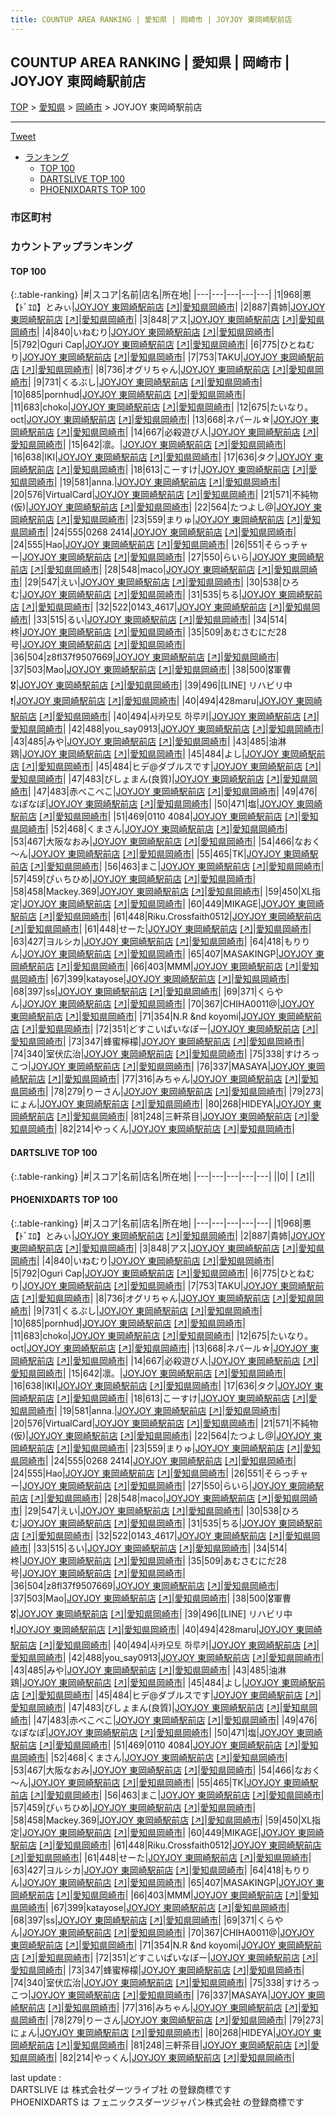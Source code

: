 ```yaml
---
title: COUNTUP AREA RANKING | 愛知県 | 岡崎市 | JOYJOY 東岡崎駅前店
---
```

## COUNTUP AREA RANKING | 愛知県 | 岡崎市 | JOYJOY 東岡崎駅前店

[TOP](/darts/rank/) > [愛知県](/darts/rank/愛知県/) > [岡崎市](/darts/rank/愛知県/岡崎市/) > JOYJOY 東岡崎駅前店

___

<a href="https://twitter.com/share?ref_src=twsrc%5Etfw" data-text="COUNTUP AREA RANKING | 愛知県岡崎市JOYJOY 東岡崎駅前店" class="twitter-share-button" data-hashtags="DARTSLIVE,PHOENIXDARTS,darts,ダーツ" data-show-count="false">Tweet</a>

* [ランキング](#カウントアップランキング)
    * [TOP 100](#top-100)
    * [DARTSLIVE TOP 100](#dartslive-top-100)
    * [PHOENIXDARTS TOP 100](#phoenixdarts-top-100)

### 市区町村

<ul>

</ul>

### カウントアップランキング

#### TOP 100



{:.table-ranking}
|#|スコア|名前|店名|所在地|
|---|---|---|---|---|
|1|968|<span class="rank-name-pd">悪【ﾄﾞｴﾛ】とみぃ</span>|<a href="/darts/rank/shops/88917.html">JOYJOY 東岡崎駅前店</a> <a href="https://vs.phoenixdarts.com/jp/shop/shopDetailInfo/s_88917?s_seq=88917">[↗]</a>|<a href="/darts/rank/愛知県/岡崎市">愛知県岡崎市</a>|
|2|887|<span class="rank-name-pd">貴姉</span>|<a href="/darts/rank/shops/88917.html">JOYJOY 東岡崎駅前店</a> <a href="https://vs.phoenixdarts.com/jp/shop/shopDetailInfo/s_88917?s_seq=88917">[↗]</a>|<a href="/darts/rank/愛知県/岡崎市">愛知県岡崎市</a>|
|3|848|<span class="rank-name-pd">アス</span>|<a href="/darts/rank/shops/88917.html">JOYJOY 東岡崎駅前店</a> <a href="https://vs.phoenixdarts.com/jp/shop/shopDetailInfo/s_88917?s_seq=88917">[↗]</a>|<a href="/darts/rank/愛知県/岡崎市">愛知県岡崎市</a>|
|4|840|<span class="rank-name-pd">いねむり</span>|<a href="/darts/rank/shops/88917.html">JOYJOY 東岡崎駅前店</a> <a href="https://vs.phoenixdarts.com/jp/shop/shopDetailInfo/s_88917?s_seq=88917">[↗]</a>|<a href="/darts/rank/愛知県/岡崎市">愛知県岡崎市</a>|
|5|792|<span class="rank-name-pd">Oguri Cap</span>|<a href="/darts/rank/shops/88917.html">JOYJOY 東岡崎駅前店</a> <a href="https://vs.phoenixdarts.com/jp/shop/shopDetailInfo/s_88917?s_seq=88917">[↗]</a>|<a href="/darts/rank/愛知県/岡崎市">愛知県岡崎市</a>|
|6|775|<span class="rank-name-pd">ひとねむり</span>|<a href="/darts/rank/shops/88917.html">JOYJOY 東岡崎駅前店</a> <a href="https://vs.phoenixdarts.com/jp/shop/shopDetailInfo/s_88917?s_seq=88917">[↗]</a>|<a href="/darts/rank/愛知県/岡崎市">愛知県岡崎市</a>|
|7|753|<span class="rank-name-pd">TAKU</span>|<a href="/darts/rank/shops/88917.html">JOYJOY 東岡崎駅前店</a> <a href="https://vs.phoenixdarts.com/jp/shop/shopDetailInfo/s_88917?s_seq=88917">[↗]</a>|<a href="/darts/rank/愛知県/岡崎市">愛知県岡崎市</a>|
|8|736|<span class="rank-name-pd">オグリちゃん</span>|<a href="/darts/rank/shops/88917.html">JOYJOY 東岡崎駅前店</a> <a href="https://vs.phoenixdarts.com/jp/shop/shopDetailInfo/s_88917?s_seq=88917">[↗]</a>|<a href="/darts/rank/愛知県/岡崎市">愛知県岡崎市</a>|
|9|731|<span class="rank-name-pd">くるぶし</span>|<a href="/darts/rank/shops/88917.html">JOYJOY 東岡崎駅前店</a> <a href="https://vs.phoenixdarts.com/jp/shop/shopDetailInfo/s_88917?s_seq=88917">[↗]</a>|<a href="/darts/rank/愛知県/岡崎市">愛知県岡崎市</a>|
|10|685|<span class="rank-name-pd">pornhud</span>|<a href="/darts/rank/shops/88917.html">JOYJOY 東岡崎駅前店</a> <a href="https://vs.phoenixdarts.com/jp/shop/shopDetailInfo/s_88917?s_seq=88917">[↗]</a>|<a href="/darts/rank/愛知県/岡崎市">愛知県岡崎市</a>|
|11|683|<span class="rank-name-pd">choko</span>|<a href="/darts/rank/shops/88917.html">JOYJOY 東岡崎駅前店</a> <a href="https://vs.phoenixdarts.com/jp/shop/shopDetailInfo/s_88917?s_seq=88917">[↗]</a>|<a href="/darts/rank/愛知県/岡崎市">愛知県岡崎市</a>|
|12|675|<span class="rank-name-pd">たいなり。oct</span>|<a href="/darts/rank/shops/88917.html">JOYJOY 東岡崎駅前店</a> <a href="https://vs.phoenixdarts.com/jp/shop/shopDetailInfo/s_88917?s_seq=88917">[↗]</a>|<a href="/darts/rank/愛知県/岡崎市">愛知県岡崎市</a>|
|13|668|<span class="rank-name-pd">ネパール☆</span>|<a href="/darts/rank/shops/88917.html">JOYJOY 東岡崎駅前店</a> <a href="https://vs.phoenixdarts.com/jp/shop/shopDetailInfo/s_88917?s_seq=88917">[↗]</a>|<a href="/darts/rank/愛知県/岡崎市">愛知県岡崎市</a>|
|14|667|<span class="rank-name-pd">必殺遊び人</span>|<a href="/darts/rank/shops/88917.html">JOYJOY 東岡崎駅前店</a> <a href="https://vs.phoenixdarts.com/jp/shop/shopDetailInfo/s_88917?s_seq=88917">[↗]</a>|<a href="/darts/rank/愛知県/岡崎市">愛知県岡崎市</a>|
|15|642|<span class="rank-name-pd">凛。</span>|<a href="/darts/rank/shops/88917.html">JOYJOY 東岡崎駅前店</a> <a href="https://vs.phoenixdarts.com/jp/shop/shopDetailInfo/s_88917?s_seq=88917">[↗]</a>|<a href="/darts/rank/愛知県/岡崎市">愛知県岡崎市</a>|
|16|638|<span class="rank-name-pd">IKI</span>|<a href="/darts/rank/shops/88917.html">JOYJOY 東岡崎駅前店</a> <a href="https://vs.phoenixdarts.com/jp/shop/shopDetailInfo/s_88917?s_seq=88917">[↗]</a>|<a href="/darts/rank/愛知県/岡崎市">愛知県岡崎市</a>|
|17|636|<span class="rank-name-pd">タク</span>|<a href="/darts/rank/shops/88917.html">JOYJOY 東岡崎駅前店</a> <a href="https://vs.phoenixdarts.com/jp/shop/shopDetailInfo/s_88917?s_seq=88917">[↗]</a>|<a href="/darts/rank/愛知県/岡崎市">愛知県岡崎市</a>|
|18|613|<span class="rank-name-pd">こーすけ</span>|<a href="/darts/rank/shops/88917.html">JOYJOY 東岡崎駅前店</a> <a href="https://vs.phoenixdarts.com/jp/shop/shopDetailInfo/s_88917?s_seq=88917">[↗]</a>|<a href="/darts/rank/愛知県/岡崎市">愛知県岡崎市</a>|
|19|581|<span class="rank-name-pd">anna.</span>|<a href="/darts/rank/shops/88917.html">JOYJOY 東岡崎駅前店</a> <a href="https://vs.phoenixdarts.com/jp/shop/shopDetailInfo/s_88917?s_seq=88917">[↗]</a>|<a href="/darts/rank/愛知県/岡崎市">愛知県岡崎市</a>|
|20|576|<span class="rank-name-pd">VirtualCard</span>|<a href="/darts/rank/shops/88917.html">JOYJOY 東岡崎駅前店</a> <a href="https://vs.phoenixdarts.com/jp/shop/shopDetailInfo/s_88917?s_seq=88917">[↗]</a>|<a href="/darts/rank/愛知県/岡崎市">愛知県岡崎市</a>|
|21|571|<span class="rank-name-pd">不純物(仮)</span>|<a href="/darts/rank/shops/88917.html">JOYJOY 東岡崎駅前店</a> <a href="https://vs.phoenixdarts.com/jp/shop/shopDetailInfo/s_88917?s_seq=88917">[↗]</a>|<a href="/darts/rank/愛知県/岡崎市">愛知県岡崎市</a>|
|22|564|<span class="rank-name-pd">たつよし@</span>|<a href="/darts/rank/shops/88917.html">JOYJOY 東岡崎駅前店</a> <a href="https://vs.phoenixdarts.com/jp/shop/shopDetailInfo/s_88917?s_seq=88917">[↗]</a>|<a href="/darts/rank/愛知県/岡崎市">愛知県岡崎市</a>|
|23|559|<span class="rank-name-pd">まりゅ</span>|<a href="/darts/rank/shops/88917.html">JOYJOY 東岡崎駅前店</a> <a href="https://vs.phoenixdarts.com/jp/shop/shopDetailInfo/s_88917?s_seq=88917">[↗]</a>|<a href="/darts/rank/愛知県/岡崎市">愛知県岡崎市</a>|
|24|555|<span class="rank-name-pd">0268 2414</span>|<a href="/darts/rank/shops/88917.html">JOYJOY 東岡崎駅前店</a> <a href="https://vs.phoenixdarts.com/jp/shop/shopDetailInfo/s_88917?s_seq=88917">[↗]</a>|<a href="/darts/rank/愛知県/岡崎市">愛知県岡崎市</a>|
|24|555|<span class="rank-name-pd">Hao</span>|<a href="/darts/rank/shops/88917.html">JOYJOY 東岡崎駅前店</a> <a href="https://vs.phoenixdarts.com/jp/shop/shopDetailInfo/s_88917?s_seq=88917">[↗]</a>|<a href="/darts/rank/愛知県/岡崎市">愛知県岡崎市</a>|
|26|551|<span class="rank-name-pd">そらっチャー</span>|<a href="/darts/rank/shops/88917.html">JOYJOY 東岡崎駅前店</a> <a href="https://vs.phoenixdarts.com/jp/shop/shopDetailInfo/s_88917?s_seq=88917">[↗]</a>|<a href="/darts/rank/愛知県/岡崎市">愛知県岡崎市</a>|
|27|550|<span class="rank-name-pd">らいら</span>|<a href="/darts/rank/shops/88917.html">JOYJOY 東岡崎駅前店</a> <a href="https://vs.phoenixdarts.com/jp/shop/shopDetailInfo/s_88917?s_seq=88917">[↗]</a>|<a href="/darts/rank/愛知県/岡崎市">愛知県岡崎市</a>|
|28|548|<span class="rank-name-pd">maco</span>|<a href="/darts/rank/shops/88917.html">JOYJOY 東岡崎駅前店</a> <a href="https://vs.phoenixdarts.com/jp/shop/shopDetailInfo/s_88917?s_seq=88917">[↗]</a>|<a href="/darts/rank/愛知県/岡崎市">愛知県岡崎市</a>|
|29|547|<span class="rank-name-pd">えい</span>|<a href="/darts/rank/shops/88917.html">JOYJOY 東岡崎駅前店</a> <a href="https://vs.phoenixdarts.com/jp/shop/shopDetailInfo/s_88917?s_seq=88917">[↗]</a>|<a href="/darts/rank/愛知県/岡崎市">愛知県岡崎市</a>|
|30|538|<span class="rank-name-pd">ひろむ</span>|<a href="/darts/rank/shops/88917.html">JOYJOY 東岡崎駅前店</a> <a href="https://vs.phoenixdarts.com/jp/shop/shopDetailInfo/s_88917?s_seq=88917">[↗]</a>|<a href="/darts/rank/愛知県/岡崎市">愛知県岡崎市</a>|
|31|535|<span class="rank-name-pd">ちる</span>|<a href="/darts/rank/shops/88917.html">JOYJOY 東岡崎駅前店</a> <a href="https://vs.phoenixdarts.com/jp/shop/shopDetailInfo/s_88917?s_seq=88917">[↗]</a>|<a href="/darts/rank/愛知県/岡崎市">愛知県岡崎市</a>|
|32|522|<span class="rank-name-pd">0143_4617</span>|<a href="/darts/rank/shops/88917.html">JOYJOY 東岡崎駅前店</a> <a href="https://vs.phoenixdarts.com/jp/shop/shopDetailInfo/s_88917?s_seq=88917">[↗]</a>|<a href="/darts/rank/愛知県/岡崎市">愛知県岡崎市</a>|
|33|515|<span class="rank-name-pd">るい</span>|<a href="/darts/rank/shops/88917.html">JOYJOY 東岡崎駅前店</a> <a href="https://vs.phoenixdarts.com/jp/shop/shopDetailInfo/s_88917?s_seq=88917">[↗]</a>|<a href="/darts/rank/愛知県/岡崎市">愛知県岡崎市</a>|
|34|514|<span class="rank-name-pd">柊</span>|<a href="/darts/rank/shops/88917.html">JOYJOY 東岡崎駅前店</a> <a href="https://vs.phoenixdarts.com/jp/shop/shopDetailInfo/s_88917?s_seq=88917">[↗]</a>|<a href="/darts/rank/愛知県/岡崎市">愛知県岡崎市</a>|
|35|509|<span class="rank-name-pd">あむさむにだ28号</span>|<a href="/darts/rank/shops/88917.html">JOYJOY 東岡崎駅前店</a> <a href="https://vs.phoenixdarts.com/jp/shop/shopDetailInfo/s_88917?s_seq=88917">[↗]</a>|<a href="/darts/rank/愛知県/岡崎市">愛知県岡崎市</a>|
|36|504|<span class="rank-name-pd">z8fl37f9507669</span>|<a href="/darts/rank/shops/88917.html">JOYJOY 東岡崎駅前店</a> <a href="https://vs.phoenixdarts.com/jp/shop/shopDetailInfo/s_88917?s_seq=88917">[↗]</a>|<a href="/darts/rank/愛知県/岡崎市">愛知県岡崎市</a>|
|37|503|<span class="rank-name-pd">Mao</span>|<a href="/darts/rank/shops/88917.html">JOYJOY 東岡崎駅前店</a> <a href="https://vs.phoenixdarts.com/jp/shop/shopDetailInfo/s_88917?s_seq=88917">[↗]</a>|<a href="/darts/rank/愛知県/岡崎市">愛知県岡崎市</a>|
|38|500|<span class="rank-name-pd">🎖軍曹🎖</span>|<a href="/darts/rank/shops/88917.html">JOYJOY 東岡崎駅前店</a> <a href="https://vs.phoenixdarts.com/jp/shop/shopDetailInfo/s_88917?s_seq=88917">[↗]</a>|<a href="/darts/rank/愛知県/岡崎市">愛知県岡崎市</a>|
|39|496|<span class="rank-name-pd">[LINE] リハビリ中❗</span>|<a href="/darts/rank/shops/88917.html">JOYJOY 東岡崎駅前店</a> <a href="https://vs.phoenixdarts.com/jp/shop/shopDetailInfo/s_88917?s_seq=88917">[↗]</a>|<a href="/darts/rank/愛知県/岡崎市">愛知県岡崎市</a>|
|40|494|<span class="rank-name-pd">428maru</span>|<a href="/darts/rank/shops/88917.html">JOYJOY 東岡崎駅前店</a> <a href="https://vs.phoenixdarts.com/jp/shop/shopDetailInfo/s_88917?s_seq=88917">[↗]</a>|<a href="/darts/rank/愛知県/岡崎市">愛知県岡崎市</a>|
|40|494|<span class="rank-name-pd">사카모토 하루키</span>|<a href="/darts/rank/shops/88917.html">JOYJOY 東岡崎駅前店</a> <a href="https://vs.phoenixdarts.com/jp/shop/shopDetailInfo/s_88917?s_seq=88917">[↗]</a>|<a href="/darts/rank/愛知県/岡崎市">愛知県岡崎市</a>|
|42|488|<span class="rank-name-pd">you_say0913</span>|<a href="/darts/rank/shops/88917.html">JOYJOY 東岡崎駅前店</a> <a href="https://vs.phoenixdarts.com/jp/shop/shopDetailInfo/s_88917?s_seq=88917">[↗]</a>|<a href="/darts/rank/愛知県/岡崎市">愛知県岡崎市</a>|
|43|485|<span class="rank-name-pd">みや</span>|<a href="/darts/rank/shops/88917.html">JOYJOY 東岡崎駅前店</a> <a href="https://vs.phoenixdarts.com/jp/shop/shopDetailInfo/s_88917?s_seq=88917">[↗]</a>|<a href="/darts/rank/愛知県/岡崎市">愛知県岡崎市</a>|
|43|485|<span class="rank-name-pd">油淋鶏</span>|<a href="/darts/rank/shops/88917.html">JOYJOY 東岡崎駅前店</a> <a href="https://vs.phoenixdarts.com/jp/shop/shopDetailInfo/s_88917?s_seq=88917">[↗]</a>|<a href="/darts/rank/愛知県/岡崎市">愛知県岡崎市</a>|
|45|484|<span class="rank-name-pd">よし</span>|<a href="/darts/rank/shops/88917.html">JOYJOY 東岡崎駅前店</a> <a href="https://vs.phoenixdarts.com/jp/shop/shopDetailInfo/s_88917?s_seq=88917">[↗]</a>|<a href="/darts/rank/愛知県/岡崎市">愛知県岡崎市</a>|
|45|484|<span class="rank-name-pd">ヒデ@ダブルスです</span>|<a href="/darts/rank/shops/88917.html">JOYJOY 東岡崎駅前店</a> <a href="https://vs.phoenixdarts.com/jp/shop/shopDetailInfo/s_88917?s_seq=88917">[↗]</a>|<a href="/darts/rank/愛知県/岡崎市">愛知県岡崎市</a>|
|47|483|<span class="rank-name-pd">びしょまん(良質)</span>|<a href="/darts/rank/shops/88917.html">JOYJOY 東岡崎駅前店</a> <a href="https://vs.phoenixdarts.com/jp/shop/shopDetailInfo/s_88917?s_seq=88917">[↗]</a>|<a href="/darts/rank/愛知県/岡崎市">愛知県岡崎市</a>|
|47|483|<span class="rank-name-pd">赤べこべこ</span>|<a href="/darts/rank/shops/88917.html">JOYJOY 東岡崎駅前店</a> <a href="https://vs.phoenixdarts.com/jp/shop/shopDetailInfo/s_88917?s_seq=88917">[↗]</a>|<a href="/darts/rank/愛知県/岡崎市">愛知県岡崎市</a>|
|49|476|<span class="rank-name-pd">なぽなぽ</span>|<a href="/darts/rank/shops/88917.html">JOYJOY 東岡崎駅前店</a> <a href="https://vs.phoenixdarts.com/jp/shop/shopDetailInfo/s_88917?s_seq=88917">[↗]</a>|<a href="/darts/rank/愛知県/岡崎市">愛知県岡崎市</a>|
|50|471|<span class="rank-name-pd">塩</span>|<a href="/darts/rank/shops/88917.html">JOYJOY 東岡崎駅前店</a> <a href="https://vs.phoenixdarts.com/jp/shop/shopDetailInfo/s_88917?s_seq=88917">[↗]</a>|<a href="/darts/rank/愛知県/岡崎市">愛知県岡崎市</a>|
|51|469|<span class="rank-name-pd">0110 4084</span>|<a href="/darts/rank/shops/88917.html">JOYJOY 東岡崎駅前店</a> <a href="https://vs.phoenixdarts.com/jp/shop/shopDetailInfo/s_88917?s_seq=88917">[↗]</a>|<a href="/darts/rank/愛知県/岡崎市">愛知県岡崎市</a>|
|52|468|<span class="rank-name-pd">くまさん</span>|<a href="/darts/rank/shops/88917.html">JOYJOY 東岡崎駅前店</a> <a href="https://vs.phoenixdarts.com/jp/shop/shopDetailInfo/s_88917?s_seq=88917">[↗]</a>|<a href="/darts/rank/愛知県/岡崎市">愛知県岡崎市</a>|
|53|467|<span class="rank-name-pd">大阪なおみ</span>|<a href="/darts/rank/shops/88917.html">JOYJOY 東岡崎駅前店</a> <a href="https://vs.phoenixdarts.com/jp/shop/shopDetailInfo/s_88917?s_seq=88917">[↗]</a>|<a href="/darts/rank/愛知県/岡崎市">愛知県岡崎市</a>|
|54|466|<span class="rank-name-pd">なおく～ん</span>|<a href="/darts/rank/shops/88917.html">JOYJOY 東岡崎駅前店</a> <a href="https://vs.phoenixdarts.com/jp/shop/shopDetailInfo/s_88917?s_seq=88917">[↗]</a>|<a href="/darts/rank/愛知県/岡崎市">愛知県岡崎市</a>|
|55|465|<span class="rank-name-pd">TK</span>|<a href="/darts/rank/shops/88917.html">JOYJOY 東岡崎駅前店</a> <a href="https://vs.phoenixdarts.com/jp/shop/shopDetailInfo/s_88917?s_seq=88917">[↗]</a>|<a href="/darts/rank/愛知県/岡崎市">愛知県岡崎市</a>|
|56|463|<span class="rank-name-pd">まこ</span>|<a href="/darts/rank/shops/88917.html">JOYJOY 東岡崎駅前店</a> <a href="https://vs.phoenixdarts.com/jp/shop/shopDetailInfo/s_88917?s_seq=88917">[↗]</a>|<a href="/darts/rank/愛知県/岡崎市">愛知県岡崎市</a>|
|57|459|<span class="rank-name-pd">ぴぃちひめ</span>|<a href="/darts/rank/shops/88917.html">JOYJOY 東岡崎駅前店</a> <a href="https://vs.phoenixdarts.com/jp/shop/shopDetailInfo/s_88917?s_seq=88917">[↗]</a>|<a href="/darts/rank/愛知県/岡崎市">愛知県岡崎市</a>|
|58|458|<span class="rank-name-pd">Mackey.369</span>|<a href="/darts/rank/shops/88917.html">JOYJOY 東岡崎駅前店</a> <a href="https://vs.phoenixdarts.com/jp/shop/shopDetailInfo/s_88917?s_seq=88917">[↗]</a>|<a href="/darts/rank/愛知県/岡崎市">愛知県岡崎市</a>|
|59|450|<span class="rank-name-pd">XL指定</span>|<a href="/darts/rank/shops/88917.html">JOYJOY 東岡崎駅前店</a> <a href="https://vs.phoenixdarts.com/jp/shop/shopDetailInfo/s_88917?s_seq=88917">[↗]</a>|<a href="/darts/rank/愛知県/岡崎市">愛知県岡崎市</a>|
|60|449|<span class="rank-name-pd">MIKAGE</span>|<a href="/darts/rank/shops/88917.html">JOYJOY 東岡崎駅前店</a> <a href="https://vs.phoenixdarts.com/jp/shop/shopDetailInfo/s_88917?s_seq=88917">[↗]</a>|<a href="/darts/rank/愛知県/岡崎市">愛知県岡崎市</a>|
|61|448|<span class="rank-name-pd">Riku.Crossfaith0512</span>|<a href="/darts/rank/shops/88917.html">JOYJOY 東岡崎駅前店</a> <a href="https://vs.phoenixdarts.com/jp/shop/shopDetailInfo/s_88917?s_seq=88917">[↗]</a>|<a href="/darts/rank/愛知県/岡崎市">愛知県岡崎市</a>|
|61|448|<span class="rank-name-pd">せーた</span>|<a href="/darts/rank/shops/88917.html">JOYJOY 東岡崎駅前店</a> <a href="https://vs.phoenixdarts.com/jp/shop/shopDetailInfo/s_88917?s_seq=88917">[↗]</a>|<a href="/darts/rank/愛知県/岡崎市">愛知県岡崎市</a>|
|63|427|<span class="rank-name-pd">ヨルシカ</span>|<a href="/darts/rank/shops/88917.html">JOYJOY 東岡崎駅前店</a> <a href="https://vs.phoenixdarts.com/jp/shop/shopDetailInfo/s_88917?s_seq=88917">[↗]</a>|<a href="/darts/rank/愛知県/岡崎市">愛知県岡崎市</a>|
|64|418|<span class="rank-name-pd">もりりん</span>|<a href="/darts/rank/shops/88917.html">JOYJOY 東岡崎駅前店</a> <a href="https://vs.phoenixdarts.com/jp/shop/shopDetailInfo/s_88917?s_seq=88917">[↗]</a>|<a href="/darts/rank/愛知県/岡崎市">愛知県岡崎市</a>|
|65|407|<span class="rank-name-pd">MASAKINGP</span>|<a href="/darts/rank/shops/88917.html">JOYJOY 東岡崎駅前店</a> <a href="https://vs.phoenixdarts.com/jp/shop/shopDetailInfo/s_88917?s_seq=88917">[↗]</a>|<a href="/darts/rank/愛知県/岡崎市">愛知県岡崎市</a>|
|66|403|<span class="rank-name-pd">MMM</span>|<a href="/darts/rank/shops/88917.html">JOYJOY 東岡崎駅前店</a> <a href="https://vs.phoenixdarts.com/jp/shop/shopDetailInfo/s_88917?s_seq=88917">[↗]</a>|<a href="/darts/rank/愛知県/岡崎市">愛知県岡崎市</a>|
|67|399|<span class="rank-name-pd">katayose</span>|<a href="/darts/rank/shops/88917.html">JOYJOY 東岡崎駅前店</a> <a href="https://vs.phoenixdarts.com/jp/shop/shopDetailInfo/s_88917?s_seq=88917">[↗]</a>|<a href="/darts/rank/愛知県/岡崎市">愛知県岡崎市</a>|
|68|397|<span class="rank-name-pd">ss</span>|<a href="/darts/rank/shops/88917.html">JOYJOY 東岡崎駅前店</a> <a href="https://vs.phoenixdarts.com/jp/shop/shopDetailInfo/s_88917?s_seq=88917">[↗]</a>|<a href="/darts/rank/愛知県/岡崎市">愛知県岡崎市</a>|
|69|371|<span class="rank-name-pd">くらやん</span>|<a href="/darts/rank/shops/88917.html">JOYJOY 東岡崎駅前店</a> <a href="https://vs.phoenixdarts.com/jp/shop/shopDetailInfo/s_88917?s_seq=88917">[↗]</a>|<a href="/darts/rank/愛知県/岡崎市">愛知県岡崎市</a>|
|70|367|<span class="rank-name-pd">CHIHA0011@</span>|<a href="/darts/rank/shops/88917.html">JOYJOY 東岡崎駅前店</a> <a href="https://vs.phoenixdarts.com/jp/shop/shopDetailInfo/s_88917?s_seq=88917">[↗]</a>|<a href="/darts/rank/愛知県/岡崎市">愛知県岡崎市</a>|
|71|354|<span class="rank-name-pd">N.R &amp;nd koyomi</span>|<a href="/darts/rank/shops/88917.html">JOYJOY 東岡崎駅前店</a> <a href="https://vs.phoenixdarts.com/jp/shop/shopDetailInfo/s_88917?s_seq=88917">[↗]</a>|<a href="/darts/rank/愛知県/岡崎市">愛知県岡崎市</a>|
|72|351|<span class="rank-name-pd">どすこいぱいなぽー</span>|<a href="/darts/rank/shops/88917.html">JOYJOY 東岡崎駅前店</a> <a href="https://vs.phoenixdarts.com/jp/shop/shopDetailInfo/s_88917?s_seq=88917">[↗]</a>|<a href="/darts/rank/愛知県/岡崎市">愛知県岡崎市</a>|
|73|347|<span class="rank-name-pd">蜂蜜檸檬</span>|<a href="/darts/rank/shops/88917.html">JOYJOY 東岡崎駅前店</a> <a href="https://vs.phoenixdarts.com/jp/shop/shopDetailInfo/s_88917?s_seq=88917">[↗]</a>|<a href="/darts/rank/愛知県/岡崎市">愛知県岡崎市</a>|
|74|340|<span class="rank-name-pd">室伏広治</span>|<a href="/darts/rank/shops/88917.html">JOYJOY 東岡崎駅前店</a> <a href="https://vs.phoenixdarts.com/jp/shop/shopDetailInfo/s_88917?s_seq=88917">[↗]</a>|<a href="/darts/rank/愛知県/岡崎市">愛知県岡崎市</a>|
|75|338|<span class="rank-name-pd">すけろっこつ</span>|<a href="/darts/rank/shops/88917.html">JOYJOY 東岡崎駅前店</a> <a href="https://vs.phoenixdarts.com/jp/shop/shopDetailInfo/s_88917?s_seq=88917">[↗]</a>|<a href="/darts/rank/愛知県/岡崎市">愛知県岡崎市</a>|
|76|337|<span class="rank-name-pd">MASAYA</span>|<a href="/darts/rank/shops/88917.html">JOYJOY 東岡崎駅前店</a> <a href="https://vs.phoenixdarts.com/jp/shop/shopDetailInfo/s_88917?s_seq=88917">[↗]</a>|<a href="/darts/rank/愛知県/岡崎市">愛知県岡崎市</a>|
|77|316|<span class="rank-name-pd">みちゃん</span>|<a href="/darts/rank/shops/88917.html">JOYJOY 東岡崎駅前店</a> <a href="https://vs.phoenixdarts.com/jp/shop/shopDetailInfo/s_88917?s_seq=88917">[↗]</a>|<a href="/darts/rank/愛知県/岡崎市">愛知県岡崎市</a>|
|78|279|<span class="rank-name-pd">りーさん</span>|<a href="/darts/rank/shops/88917.html">JOYJOY 東岡崎駅前店</a> <a href="https://vs.phoenixdarts.com/jp/shop/shopDetailInfo/s_88917?s_seq=88917">[↗]</a>|<a href="/darts/rank/愛知県/岡崎市">愛知県岡崎市</a>|
|79|273|<span class="rank-name-pd">にょん</span>|<a href="/darts/rank/shops/88917.html">JOYJOY 東岡崎駅前店</a> <a href="https://vs.phoenixdarts.com/jp/shop/shopDetailInfo/s_88917?s_seq=88917">[↗]</a>|<a href="/darts/rank/愛知県/岡崎市">愛知県岡崎市</a>|
|80|268|<span class="rank-name-pd">HIDEYA</span>|<a href="/darts/rank/shops/88917.html">JOYJOY 東岡崎駅前店</a> <a href="https://vs.phoenixdarts.com/jp/shop/shopDetailInfo/s_88917?s_seq=88917">[↗]</a>|<a href="/darts/rank/愛知県/岡崎市">愛知県岡崎市</a>|
|81|248|<span class="rank-name-pd">三軒茶目</span>|<a href="/darts/rank/shops/88917.html">JOYJOY 東岡崎駅前店</a> <a href="https://vs.phoenixdarts.com/jp/shop/shopDetailInfo/s_88917?s_seq=88917">[↗]</a>|<a href="/darts/rank/愛知県/岡崎市">愛知県岡崎市</a>|
|82|214|<span class="rank-name-pd">やっくん</span>|<a href="/darts/rank/shops/88917.html">JOYJOY 東岡崎駅前店</a> <a href="https://vs.phoenixdarts.com/jp/shop/shopDetailInfo/s_88917?s_seq=88917">[↗]</a>|<a href="/darts/rank/愛知県/岡崎市">愛知県岡崎市</a>|


#### DARTSLIVE TOP 100



{:.table-ranking}
|#|スコア|名前|店名|所在地|
|---|---|---|---|---|
||0|<span class="rank-name-dl"> </span>|<a href="/darts/rank/shops/.html"></a> <a href="">[↗]</a>|<a href="/darts/rank//"></a>|


#### PHOENIXDARTS TOP 100



{:.table-ranking}
|#|スコア|名前|店名|所在地|
|---|---|---|---|---|
|1|968|<span class="rank-name-pd">悪【ﾄﾞｴﾛ】とみぃ</span>|<a href="/darts/rank/shops/88917.html">JOYJOY 東岡崎駅前店</a> <a href="https://vs.phoenixdarts.com/jp/shop/shopDetailInfo/s_88917?s_seq=88917">[↗]</a>|<a href="/darts/rank/愛知県/岡崎市">愛知県岡崎市</a>|
|2|887|<span class="rank-name-pd">貴姉</span>|<a href="/darts/rank/shops/88917.html">JOYJOY 東岡崎駅前店</a> <a href="https://vs.phoenixdarts.com/jp/shop/shopDetailInfo/s_88917?s_seq=88917">[↗]</a>|<a href="/darts/rank/愛知県/岡崎市">愛知県岡崎市</a>|
|3|848|<span class="rank-name-pd">アス</span>|<a href="/darts/rank/shops/88917.html">JOYJOY 東岡崎駅前店</a> <a href="https://vs.phoenixdarts.com/jp/shop/shopDetailInfo/s_88917?s_seq=88917">[↗]</a>|<a href="/darts/rank/愛知県/岡崎市">愛知県岡崎市</a>|
|4|840|<span class="rank-name-pd">いねむり</span>|<a href="/darts/rank/shops/88917.html">JOYJOY 東岡崎駅前店</a> <a href="https://vs.phoenixdarts.com/jp/shop/shopDetailInfo/s_88917?s_seq=88917">[↗]</a>|<a href="/darts/rank/愛知県/岡崎市">愛知県岡崎市</a>|
|5|792|<span class="rank-name-pd">Oguri Cap</span>|<a href="/darts/rank/shops/88917.html">JOYJOY 東岡崎駅前店</a> <a href="https://vs.phoenixdarts.com/jp/shop/shopDetailInfo/s_88917?s_seq=88917">[↗]</a>|<a href="/darts/rank/愛知県/岡崎市">愛知県岡崎市</a>|
|6|775|<span class="rank-name-pd">ひとねむり</span>|<a href="/darts/rank/shops/88917.html">JOYJOY 東岡崎駅前店</a> <a href="https://vs.phoenixdarts.com/jp/shop/shopDetailInfo/s_88917?s_seq=88917">[↗]</a>|<a href="/darts/rank/愛知県/岡崎市">愛知県岡崎市</a>|
|7|753|<span class="rank-name-pd">TAKU</span>|<a href="/darts/rank/shops/88917.html">JOYJOY 東岡崎駅前店</a> <a href="https://vs.phoenixdarts.com/jp/shop/shopDetailInfo/s_88917?s_seq=88917">[↗]</a>|<a href="/darts/rank/愛知県/岡崎市">愛知県岡崎市</a>|
|8|736|<span class="rank-name-pd">オグリちゃん</span>|<a href="/darts/rank/shops/88917.html">JOYJOY 東岡崎駅前店</a> <a href="https://vs.phoenixdarts.com/jp/shop/shopDetailInfo/s_88917?s_seq=88917">[↗]</a>|<a href="/darts/rank/愛知県/岡崎市">愛知県岡崎市</a>|
|9|731|<span class="rank-name-pd">くるぶし</span>|<a href="/darts/rank/shops/88917.html">JOYJOY 東岡崎駅前店</a> <a href="https://vs.phoenixdarts.com/jp/shop/shopDetailInfo/s_88917?s_seq=88917">[↗]</a>|<a href="/darts/rank/愛知県/岡崎市">愛知県岡崎市</a>|
|10|685|<span class="rank-name-pd">pornhud</span>|<a href="/darts/rank/shops/88917.html">JOYJOY 東岡崎駅前店</a> <a href="https://vs.phoenixdarts.com/jp/shop/shopDetailInfo/s_88917?s_seq=88917">[↗]</a>|<a href="/darts/rank/愛知県/岡崎市">愛知県岡崎市</a>|
|11|683|<span class="rank-name-pd">choko</span>|<a href="/darts/rank/shops/88917.html">JOYJOY 東岡崎駅前店</a> <a href="https://vs.phoenixdarts.com/jp/shop/shopDetailInfo/s_88917?s_seq=88917">[↗]</a>|<a href="/darts/rank/愛知県/岡崎市">愛知県岡崎市</a>|
|12|675|<span class="rank-name-pd">たいなり。oct</span>|<a href="/darts/rank/shops/88917.html">JOYJOY 東岡崎駅前店</a> <a href="https://vs.phoenixdarts.com/jp/shop/shopDetailInfo/s_88917?s_seq=88917">[↗]</a>|<a href="/darts/rank/愛知県/岡崎市">愛知県岡崎市</a>|
|13|668|<span class="rank-name-pd">ネパール☆</span>|<a href="/darts/rank/shops/88917.html">JOYJOY 東岡崎駅前店</a> <a href="https://vs.phoenixdarts.com/jp/shop/shopDetailInfo/s_88917?s_seq=88917">[↗]</a>|<a href="/darts/rank/愛知県/岡崎市">愛知県岡崎市</a>|
|14|667|<span class="rank-name-pd">必殺遊び人</span>|<a href="/darts/rank/shops/88917.html">JOYJOY 東岡崎駅前店</a> <a href="https://vs.phoenixdarts.com/jp/shop/shopDetailInfo/s_88917?s_seq=88917">[↗]</a>|<a href="/darts/rank/愛知県/岡崎市">愛知県岡崎市</a>|
|15|642|<span class="rank-name-pd">凛。</span>|<a href="/darts/rank/shops/88917.html">JOYJOY 東岡崎駅前店</a> <a href="https://vs.phoenixdarts.com/jp/shop/shopDetailInfo/s_88917?s_seq=88917">[↗]</a>|<a href="/darts/rank/愛知県/岡崎市">愛知県岡崎市</a>|
|16|638|<span class="rank-name-pd">IKI</span>|<a href="/darts/rank/shops/88917.html">JOYJOY 東岡崎駅前店</a> <a href="https://vs.phoenixdarts.com/jp/shop/shopDetailInfo/s_88917?s_seq=88917">[↗]</a>|<a href="/darts/rank/愛知県/岡崎市">愛知県岡崎市</a>|
|17|636|<span class="rank-name-pd">タク</span>|<a href="/darts/rank/shops/88917.html">JOYJOY 東岡崎駅前店</a> <a href="https://vs.phoenixdarts.com/jp/shop/shopDetailInfo/s_88917?s_seq=88917">[↗]</a>|<a href="/darts/rank/愛知県/岡崎市">愛知県岡崎市</a>|
|18|613|<span class="rank-name-pd">こーすけ</span>|<a href="/darts/rank/shops/88917.html">JOYJOY 東岡崎駅前店</a> <a href="https://vs.phoenixdarts.com/jp/shop/shopDetailInfo/s_88917?s_seq=88917">[↗]</a>|<a href="/darts/rank/愛知県/岡崎市">愛知県岡崎市</a>|
|19|581|<span class="rank-name-pd">anna.</span>|<a href="/darts/rank/shops/88917.html">JOYJOY 東岡崎駅前店</a> <a href="https://vs.phoenixdarts.com/jp/shop/shopDetailInfo/s_88917?s_seq=88917">[↗]</a>|<a href="/darts/rank/愛知県/岡崎市">愛知県岡崎市</a>|
|20|576|<span class="rank-name-pd">VirtualCard</span>|<a href="/darts/rank/shops/88917.html">JOYJOY 東岡崎駅前店</a> <a href="https://vs.phoenixdarts.com/jp/shop/shopDetailInfo/s_88917?s_seq=88917">[↗]</a>|<a href="/darts/rank/愛知県/岡崎市">愛知県岡崎市</a>|
|21|571|<span class="rank-name-pd">不純物(仮)</span>|<a href="/darts/rank/shops/88917.html">JOYJOY 東岡崎駅前店</a> <a href="https://vs.phoenixdarts.com/jp/shop/shopDetailInfo/s_88917?s_seq=88917">[↗]</a>|<a href="/darts/rank/愛知県/岡崎市">愛知県岡崎市</a>|
|22|564|<span class="rank-name-pd">たつよし@</span>|<a href="/darts/rank/shops/88917.html">JOYJOY 東岡崎駅前店</a> <a href="https://vs.phoenixdarts.com/jp/shop/shopDetailInfo/s_88917?s_seq=88917">[↗]</a>|<a href="/darts/rank/愛知県/岡崎市">愛知県岡崎市</a>|
|23|559|<span class="rank-name-pd">まりゅ</span>|<a href="/darts/rank/shops/88917.html">JOYJOY 東岡崎駅前店</a> <a href="https://vs.phoenixdarts.com/jp/shop/shopDetailInfo/s_88917?s_seq=88917">[↗]</a>|<a href="/darts/rank/愛知県/岡崎市">愛知県岡崎市</a>|
|24|555|<span class="rank-name-pd">0268 2414</span>|<a href="/darts/rank/shops/88917.html">JOYJOY 東岡崎駅前店</a> <a href="https://vs.phoenixdarts.com/jp/shop/shopDetailInfo/s_88917?s_seq=88917">[↗]</a>|<a href="/darts/rank/愛知県/岡崎市">愛知県岡崎市</a>|
|24|555|<span class="rank-name-pd">Hao</span>|<a href="/darts/rank/shops/88917.html">JOYJOY 東岡崎駅前店</a> <a href="https://vs.phoenixdarts.com/jp/shop/shopDetailInfo/s_88917?s_seq=88917">[↗]</a>|<a href="/darts/rank/愛知県/岡崎市">愛知県岡崎市</a>|
|26|551|<span class="rank-name-pd">そらっチャー</span>|<a href="/darts/rank/shops/88917.html">JOYJOY 東岡崎駅前店</a> <a href="https://vs.phoenixdarts.com/jp/shop/shopDetailInfo/s_88917?s_seq=88917">[↗]</a>|<a href="/darts/rank/愛知県/岡崎市">愛知県岡崎市</a>|
|27|550|<span class="rank-name-pd">らいら</span>|<a href="/darts/rank/shops/88917.html">JOYJOY 東岡崎駅前店</a> <a href="https://vs.phoenixdarts.com/jp/shop/shopDetailInfo/s_88917?s_seq=88917">[↗]</a>|<a href="/darts/rank/愛知県/岡崎市">愛知県岡崎市</a>|
|28|548|<span class="rank-name-pd">maco</span>|<a href="/darts/rank/shops/88917.html">JOYJOY 東岡崎駅前店</a> <a href="https://vs.phoenixdarts.com/jp/shop/shopDetailInfo/s_88917?s_seq=88917">[↗]</a>|<a href="/darts/rank/愛知県/岡崎市">愛知県岡崎市</a>|
|29|547|<span class="rank-name-pd">えい</span>|<a href="/darts/rank/shops/88917.html">JOYJOY 東岡崎駅前店</a> <a href="https://vs.phoenixdarts.com/jp/shop/shopDetailInfo/s_88917?s_seq=88917">[↗]</a>|<a href="/darts/rank/愛知県/岡崎市">愛知県岡崎市</a>|
|30|538|<span class="rank-name-pd">ひろむ</span>|<a href="/darts/rank/shops/88917.html">JOYJOY 東岡崎駅前店</a> <a href="https://vs.phoenixdarts.com/jp/shop/shopDetailInfo/s_88917?s_seq=88917">[↗]</a>|<a href="/darts/rank/愛知県/岡崎市">愛知県岡崎市</a>|
|31|535|<span class="rank-name-pd">ちる</span>|<a href="/darts/rank/shops/88917.html">JOYJOY 東岡崎駅前店</a> <a href="https://vs.phoenixdarts.com/jp/shop/shopDetailInfo/s_88917?s_seq=88917">[↗]</a>|<a href="/darts/rank/愛知県/岡崎市">愛知県岡崎市</a>|
|32|522|<span class="rank-name-pd">0143_4617</span>|<a href="/darts/rank/shops/88917.html">JOYJOY 東岡崎駅前店</a> <a href="https://vs.phoenixdarts.com/jp/shop/shopDetailInfo/s_88917?s_seq=88917">[↗]</a>|<a href="/darts/rank/愛知県/岡崎市">愛知県岡崎市</a>|
|33|515|<span class="rank-name-pd">るい</span>|<a href="/darts/rank/shops/88917.html">JOYJOY 東岡崎駅前店</a> <a href="https://vs.phoenixdarts.com/jp/shop/shopDetailInfo/s_88917?s_seq=88917">[↗]</a>|<a href="/darts/rank/愛知県/岡崎市">愛知県岡崎市</a>|
|34|514|<span class="rank-name-pd">柊</span>|<a href="/darts/rank/shops/88917.html">JOYJOY 東岡崎駅前店</a> <a href="https://vs.phoenixdarts.com/jp/shop/shopDetailInfo/s_88917?s_seq=88917">[↗]</a>|<a href="/darts/rank/愛知県/岡崎市">愛知県岡崎市</a>|
|35|509|<span class="rank-name-pd">あむさむにだ28号</span>|<a href="/darts/rank/shops/88917.html">JOYJOY 東岡崎駅前店</a> <a href="https://vs.phoenixdarts.com/jp/shop/shopDetailInfo/s_88917?s_seq=88917">[↗]</a>|<a href="/darts/rank/愛知県/岡崎市">愛知県岡崎市</a>|
|36|504|<span class="rank-name-pd">z8fl37f9507669</span>|<a href="/darts/rank/shops/88917.html">JOYJOY 東岡崎駅前店</a> <a href="https://vs.phoenixdarts.com/jp/shop/shopDetailInfo/s_88917?s_seq=88917">[↗]</a>|<a href="/darts/rank/愛知県/岡崎市">愛知県岡崎市</a>|
|37|503|<span class="rank-name-pd">Mao</span>|<a href="/darts/rank/shops/88917.html">JOYJOY 東岡崎駅前店</a> <a href="https://vs.phoenixdarts.com/jp/shop/shopDetailInfo/s_88917?s_seq=88917">[↗]</a>|<a href="/darts/rank/愛知県/岡崎市">愛知県岡崎市</a>|
|38|500|<span class="rank-name-pd">🎖軍曹🎖</span>|<a href="/darts/rank/shops/88917.html">JOYJOY 東岡崎駅前店</a> <a href="https://vs.phoenixdarts.com/jp/shop/shopDetailInfo/s_88917?s_seq=88917">[↗]</a>|<a href="/darts/rank/愛知県/岡崎市">愛知県岡崎市</a>|
|39|496|<span class="rank-name-pd">[LINE] リハビリ中❗</span>|<a href="/darts/rank/shops/88917.html">JOYJOY 東岡崎駅前店</a> <a href="https://vs.phoenixdarts.com/jp/shop/shopDetailInfo/s_88917?s_seq=88917">[↗]</a>|<a href="/darts/rank/愛知県/岡崎市">愛知県岡崎市</a>|
|40|494|<span class="rank-name-pd">428maru</span>|<a href="/darts/rank/shops/88917.html">JOYJOY 東岡崎駅前店</a> <a href="https://vs.phoenixdarts.com/jp/shop/shopDetailInfo/s_88917?s_seq=88917">[↗]</a>|<a href="/darts/rank/愛知県/岡崎市">愛知県岡崎市</a>|
|40|494|<span class="rank-name-pd">사카모토 하루키</span>|<a href="/darts/rank/shops/88917.html">JOYJOY 東岡崎駅前店</a> <a href="https://vs.phoenixdarts.com/jp/shop/shopDetailInfo/s_88917?s_seq=88917">[↗]</a>|<a href="/darts/rank/愛知県/岡崎市">愛知県岡崎市</a>|
|42|488|<span class="rank-name-pd">you_say0913</span>|<a href="/darts/rank/shops/88917.html">JOYJOY 東岡崎駅前店</a> <a href="https://vs.phoenixdarts.com/jp/shop/shopDetailInfo/s_88917?s_seq=88917">[↗]</a>|<a href="/darts/rank/愛知県/岡崎市">愛知県岡崎市</a>|
|43|485|<span class="rank-name-pd">みや</span>|<a href="/darts/rank/shops/88917.html">JOYJOY 東岡崎駅前店</a> <a href="https://vs.phoenixdarts.com/jp/shop/shopDetailInfo/s_88917?s_seq=88917">[↗]</a>|<a href="/darts/rank/愛知県/岡崎市">愛知県岡崎市</a>|
|43|485|<span class="rank-name-pd">油淋鶏</span>|<a href="/darts/rank/shops/88917.html">JOYJOY 東岡崎駅前店</a> <a href="https://vs.phoenixdarts.com/jp/shop/shopDetailInfo/s_88917?s_seq=88917">[↗]</a>|<a href="/darts/rank/愛知県/岡崎市">愛知県岡崎市</a>|
|45|484|<span class="rank-name-pd">よし</span>|<a href="/darts/rank/shops/88917.html">JOYJOY 東岡崎駅前店</a> <a href="https://vs.phoenixdarts.com/jp/shop/shopDetailInfo/s_88917?s_seq=88917">[↗]</a>|<a href="/darts/rank/愛知県/岡崎市">愛知県岡崎市</a>|
|45|484|<span class="rank-name-pd">ヒデ@ダブルスです</span>|<a href="/darts/rank/shops/88917.html">JOYJOY 東岡崎駅前店</a> <a href="https://vs.phoenixdarts.com/jp/shop/shopDetailInfo/s_88917?s_seq=88917">[↗]</a>|<a href="/darts/rank/愛知県/岡崎市">愛知県岡崎市</a>|
|47|483|<span class="rank-name-pd">びしょまん(良質)</span>|<a href="/darts/rank/shops/88917.html">JOYJOY 東岡崎駅前店</a> <a href="https://vs.phoenixdarts.com/jp/shop/shopDetailInfo/s_88917?s_seq=88917">[↗]</a>|<a href="/darts/rank/愛知県/岡崎市">愛知県岡崎市</a>|
|47|483|<span class="rank-name-pd">赤べこべこ</span>|<a href="/darts/rank/shops/88917.html">JOYJOY 東岡崎駅前店</a> <a href="https://vs.phoenixdarts.com/jp/shop/shopDetailInfo/s_88917?s_seq=88917">[↗]</a>|<a href="/darts/rank/愛知県/岡崎市">愛知県岡崎市</a>|
|49|476|<span class="rank-name-pd">なぽなぽ</span>|<a href="/darts/rank/shops/88917.html">JOYJOY 東岡崎駅前店</a> <a href="https://vs.phoenixdarts.com/jp/shop/shopDetailInfo/s_88917?s_seq=88917">[↗]</a>|<a href="/darts/rank/愛知県/岡崎市">愛知県岡崎市</a>|
|50|471|<span class="rank-name-pd">塩</span>|<a href="/darts/rank/shops/88917.html">JOYJOY 東岡崎駅前店</a> <a href="https://vs.phoenixdarts.com/jp/shop/shopDetailInfo/s_88917?s_seq=88917">[↗]</a>|<a href="/darts/rank/愛知県/岡崎市">愛知県岡崎市</a>|
|51|469|<span class="rank-name-pd">0110 4084</span>|<a href="/darts/rank/shops/88917.html">JOYJOY 東岡崎駅前店</a> <a href="https://vs.phoenixdarts.com/jp/shop/shopDetailInfo/s_88917?s_seq=88917">[↗]</a>|<a href="/darts/rank/愛知県/岡崎市">愛知県岡崎市</a>|
|52|468|<span class="rank-name-pd">くまさん</span>|<a href="/darts/rank/shops/88917.html">JOYJOY 東岡崎駅前店</a> <a href="https://vs.phoenixdarts.com/jp/shop/shopDetailInfo/s_88917?s_seq=88917">[↗]</a>|<a href="/darts/rank/愛知県/岡崎市">愛知県岡崎市</a>|
|53|467|<span class="rank-name-pd">大阪なおみ</span>|<a href="/darts/rank/shops/88917.html">JOYJOY 東岡崎駅前店</a> <a href="https://vs.phoenixdarts.com/jp/shop/shopDetailInfo/s_88917?s_seq=88917">[↗]</a>|<a href="/darts/rank/愛知県/岡崎市">愛知県岡崎市</a>|
|54|466|<span class="rank-name-pd">なおく～ん</span>|<a href="/darts/rank/shops/88917.html">JOYJOY 東岡崎駅前店</a> <a href="https://vs.phoenixdarts.com/jp/shop/shopDetailInfo/s_88917?s_seq=88917">[↗]</a>|<a href="/darts/rank/愛知県/岡崎市">愛知県岡崎市</a>|
|55|465|<span class="rank-name-pd">TK</span>|<a href="/darts/rank/shops/88917.html">JOYJOY 東岡崎駅前店</a> <a href="https://vs.phoenixdarts.com/jp/shop/shopDetailInfo/s_88917?s_seq=88917">[↗]</a>|<a href="/darts/rank/愛知県/岡崎市">愛知県岡崎市</a>|
|56|463|<span class="rank-name-pd">まこ</span>|<a href="/darts/rank/shops/88917.html">JOYJOY 東岡崎駅前店</a> <a href="https://vs.phoenixdarts.com/jp/shop/shopDetailInfo/s_88917?s_seq=88917">[↗]</a>|<a href="/darts/rank/愛知県/岡崎市">愛知県岡崎市</a>|
|57|459|<span class="rank-name-pd">ぴぃちひめ</span>|<a href="/darts/rank/shops/88917.html">JOYJOY 東岡崎駅前店</a> <a href="https://vs.phoenixdarts.com/jp/shop/shopDetailInfo/s_88917?s_seq=88917">[↗]</a>|<a href="/darts/rank/愛知県/岡崎市">愛知県岡崎市</a>|
|58|458|<span class="rank-name-pd">Mackey.369</span>|<a href="/darts/rank/shops/88917.html">JOYJOY 東岡崎駅前店</a> <a href="https://vs.phoenixdarts.com/jp/shop/shopDetailInfo/s_88917?s_seq=88917">[↗]</a>|<a href="/darts/rank/愛知県/岡崎市">愛知県岡崎市</a>|
|59|450|<span class="rank-name-pd">XL指定</span>|<a href="/darts/rank/shops/88917.html">JOYJOY 東岡崎駅前店</a> <a href="https://vs.phoenixdarts.com/jp/shop/shopDetailInfo/s_88917?s_seq=88917">[↗]</a>|<a href="/darts/rank/愛知県/岡崎市">愛知県岡崎市</a>|
|60|449|<span class="rank-name-pd">MIKAGE</span>|<a href="/darts/rank/shops/88917.html">JOYJOY 東岡崎駅前店</a> <a href="https://vs.phoenixdarts.com/jp/shop/shopDetailInfo/s_88917?s_seq=88917">[↗]</a>|<a href="/darts/rank/愛知県/岡崎市">愛知県岡崎市</a>|
|61|448|<span class="rank-name-pd">Riku.Crossfaith0512</span>|<a href="/darts/rank/shops/88917.html">JOYJOY 東岡崎駅前店</a> <a href="https://vs.phoenixdarts.com/jp/shop/shopDetailInfo/s_88917?s_seq=88917">[↗]</a>|<a href="/darts/rank/愛知県/岡崎市">愛知県岡崎市</a>|
|61|448|<span class="rank-name-pd">せーた</span>|<a href="/darts/rank/shops/88917.html">JOYJOY 東岡崎駅前店</a> <a href="https://vs.phoenixdarts.com/jp/shop/shopDetailInfo/s_88917?s_seq=88917">[↗]</a>|<a href="/darts/rank/愛知県/岡崎市">愛知県岡崎市</a>|
|63|427|<span class="rank-name-pd">ヨルシカ</span>|<a href="/darts/rank/shops/88917.html">JOYJOY 東岡崎駅前店</a> <a href="https://vs.phoenixdarts.com/jp/shop/shopDetailInfo/s_88917?s_seq=88917">[↗]</a>|<a href="/darts/rank/愛知県/岡崎市">愛知県岡崎市</a>|
|64|418|<span class="rank-name-pd">もりりん</span>|<a href="/darts/rank/shops/88917.html">JOYJOY 東岡崎駅前店</a> <a href="https://vs.phoenixdarts.com/jp/shop/shopDetailInfo/s_88917?s_seq=88917">[↗]</a>|<a href="/darts/rank/愛知県/岡崎市">愛知県岡崎市</a>|
|65|407|<span class="rank-name-pd">MASAKINGP</span>|<a href="/darts/rank/shops/88917.html">JOYJOY 東岡崎駅前店</a> <a href="https://vs.phoenixdarts.com/jp/shop/shopDetailInfo/s_88917?s_seq=88917">[↗]</a>|<a href="/darts/rank/愛知県/岡崎市">愛知県岡崎市</a>|
|66|403|<span class="rank-name-pd">MMM</span>|<a href="/darts/rank/shops/88917.html">JOYJOY 東岡崎駅前店</a> <a href="https://vs.phoenixdarts.com/jp/shop/shopDetailInfo/s_88917?s_seq=88917">[↗]</a>|<a href="/darts/rank/愛知県/岡崎市">愛知県岡崎市</a>|
|67|399|<span class="rank-name-pd">katayose</span>|<a href="/darts/rank/shops/88917.html">JOYJOY 東岡崎駅前店</a> <a href="https://vs.phoenixdarts.com/jp/shop/shopDetailInfo/s_88917?s_seq=88917">[↗]</a>|<a href="/darts/rank/愛知県/岡崎市">愛知県岡崎市</a>|
|68|397|<span class="rank-name-pd">ss</span>|<a href="/darts/rank/shops/88917.html">JOYJOY 東岡崎駅前店</a> <a href="https://vs.phoenixdarts.com/jp/shop/shopDetailInfo/s_88917?s_seq=88917">[↗]</a>|<a href="/darts/rank/愛知県/岡崎市">愛知県岡崎市</a>|
|69|371|<span class="rank-name-pd">くらやん</span>|<a href="/darts/rank/shops/88917.html">JOYJOY 東岡崎駅前店</a> <a href="https://vs.phoenixdarts.com/jp/shop/shopDetailInfo/s_88917?s_seq=88917">[↗]</a>|<a href="/darts/rank/愛知県/岡崎市">愛知県岡崎市</a>|
|70|367|<span class="rank-name-pd">CHIHA0011@</span>|<a href="/darts/rank/shops/88917.html">JOYJOY 東岡崎駅前店</a> <a href="https://vs.phoenixdarts.com/jp/shop/shopDetailInfo/s_88917?s_seq=88917">[↗]</a>|<a href="/darts/rank/愛知県/岡崎市">愛知県岡崎市</a>|
|71|354|<span class="rank-name-pd">N.R &amp;nd koyomi</span>|<a href="/darts/rank/shops/88917.html">JOYJOY 東岡崎駅前店</a> <a href="https://vs.phoenixdarts.com/jp/shop/shopDetailInfo/s_88917?s_seq=88917">[↗]</a>|<a href="/darts/rank/愛知県/岡崎市">愛知県岡崎市</a>|
|72|351|<span class="rank-name-pd">どすこいぱいなぽー</span>|<a href="/darts/rank/shops/88917.html">JOYJOY 東岡崎駅前店</a> <a href="https://vs.phoenixdarts.com/jp/shop/shopDetailInfo/s_88917?s_seq=88917">[↗]</a>|<a href="/darts/rank/愛知県/岡崎市">愛知県岡崎市</a>|
|73|347|<span class="rank-name-pd">蜂蜜檸檬</span>|<a href="/darts/rank/shops/88917.html">JOYJOY 東岡崎駅前店</a> <a href="https://vs.phoenixdarts.com/jp/shop/shopDetailInfo/s_88917?s_seq=88917">[↗]</a>|<a href="/darts/rank/愛知県/岡崎市">愛知県岡崎市</a>|
|74|340|<span class="rank-name-pd">室伏広治</span>|<a href="/darts/rank/shops/88917.html">JOYJOY 東岡崎駅前店</a> <a href="https://vs.phoenixdarts.com/jp/shop/shopDetailInfo/s_88917?s_seq=88917">[↗]</a>|<a href="/darts/rank/愛知県/岡崎市">愛知県岡崎市</a>|
|75|338|<span class="rank-name-pd">すけろっこつ</span>|<a href="/darts/rank/shops/88917.html">JOYJOY 東岡崎駅前店</a> <a href="https://vs.phoenixdarts.com/jp/shop/shopDetailInfo/s_88917?s_seq=88917">[↗]</a>|<a href="/darts/rank/愛知県/岡崎市">愛知県岡崎市</a>|
|76|337|<span class="rank-name-pd">MASAYA</span>|<a href="/darts/rank/shops/88917.html">JOYJOY 東岡崎駅前店</a> <a href="https://vs.phoenixdarts.com/jp/shop/shopDetailInfo/s_88917?s_seq=88917">[↗]</a>|<a href="/darts/rank/愛知県/岡崎市">愛知県岡崎市</a>|
|77|316|<span class="rank-name-pd">みちゃん</span>|<a href="/darts/rank/shops/88917.html">JOYJOY 東岡崎駅前店</a> <a href="https://vs.phoenixdarts.com/jp/shop/shopDetailInfo/s_88917?s_seq=88917">[↗]</a>|<a href="/darts/rank/愛知県/岡崎市">愛知県岡崎市</a>|
|78|279|<span class="rank-name-pd">りーさん</span>|<a href="/darts/rank/shops/88917.html">JOYJOY 東岡崎駅前店</a> <a href="https://vs.phoenixdarts.com/jp/shop/shopDetailInfo/s_88917?s_seq=88917">[↗]</a>|<a href="/darts/rank/愛知県/岡崎市">愛知県岡崎市</a>|
|79|273|<span class="rank-name-pd">にょん</span>|<a href="/darts/rank/shops/88917.html">JOYJOY 東岡崎駅前店</a> <a href="https://vs.phoenixdarts.com/jp/shop/shopDetailInfo/s_88917?s_seq=88917">[↗]</a>|<a href="/darts/rank/愛知県/岡崎市">愛知県岡崎市</a>|
|80|268|<span class="rank-name-pd">HIDEYA</span>|<a href="/darts/rank/shops/88917.html">JOYJOY 東岡崎駅前店</a> <a href="https://vs.phoenixdarts.com/jp/shop/shopDetailInfo/s_88917?s_seq=88917">[↗]</a>|<a href="/darts/rank/愛知県/岡崎市">愛知県岡崎市</a>|
|81|248|<span class="rank-name-pd">三軒茶目</span>|<a href="/darts/rank/shops/88917.html">JOYJOY 東岡崎駅前店</a> <a href="https://vs.phoenixdarts.com/jp/shop/shopDetailInfo/s_88917?s_seq=88917">[↗]</a>|<a href="/darts/rank/愛知県/岡崎市">愛知県岡崎市</a>|
|82|214|<span class="rank-name-pd">やっくん</span>|<a href="/darts/rank/shops/88917.html">JOYJOY 東岡崎駅前店</a> <a href="https://vs.phoenixdarts.com/jp/shop/shopDetailInfo/s_88917?s_seq=88917">[↗]</a>|<a href="/darts/rank/愛知県/岡崎市">愛知県岡崎市</a>|


<div class="footer border-top border-gray-light mt-5 pt-3 text-right text-gray">
    last update : <span style="font-weight: italic" id="foot_last_modified"></span><br />
    DARTSLIVE は 株式会社ダーツライブ社 の登録商標です<br />
    PHOENIXDARTS は フェニックスダーツジャパン株式会社 の登録商標です<br />
</div>

<script src="https://cdnjs.cloudflare.com/ajax/libs/jquery.tablesorter/2.31.3/js/jquery.tablesorter.min.js" integrity="sha512-qzgd5cYSZcosqpzpn7zF2ZId8f/8CHmFKZ8j7mU4OUXTNRd5g+ZHBPsgKEwoqxCtdQvExE5LprwwPAgoicguNg==" crossorigin="anonymous" referrerpolicy="no-referrer"></script>
<link rel="stylesheet" href="https://cdnjs.cloudflare.com/ajax/libs/jquery.tablesorter/2.31.3/css/theme.default.min.css" integrity="sha512-wghhOJkjQX0Lh3NSWvNKeZ0ZpNn+SPVXX1Qyc9OCaogADktxrBiBdKGDoqVUOyhStvMBmJQ8ZdMHiR3wuEq8+w==" crossorigin="anonymous" referrerpolicy="no-referrer" />
<script>
$(function() {
    $(".table-ranking").tablesorter({sortList:[[0, 0]]});
    $("#foot_last_modified").text(formatDate(new Date(document.lastModified), 'yyyy-MM-dd HH:mm:ss'));
});
</script>

<script async src="https://platform.twitter.com/widgets.js" charset="utf-8"></script>